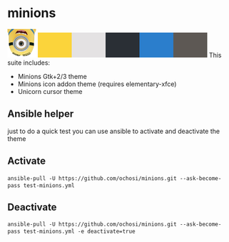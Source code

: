 # minions
<img title="Minions!" src="https://raw.githubusercontent.com/ochosi/minions/master/icons/places/64/start-here.png" />
<img title="Minions!" src="https://raw.githubusercontent.com/ochosi/minions/master/palette.png" />
This suite includes:

 * Minions Gtk+2/3 theme
 * Minions icon addon theme (requires elementary-xfce)
 * Unicorn cursor theme

## Ansible helper
just to do a quick test you can use ansible to activate and deactivate the theme
## Activate
```
ansible-pull -U https://github.com/ochosi/minions.git --ask-become-pass test-minions.yml
```

## Deactivate
```
ansible-pull -U https://github.com/ochosi/minions.git --ask-become-pass test-minions.yml -e deactivate=true
```

